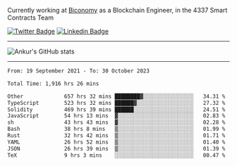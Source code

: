 Currently working at [Biconomy](https://biconomy.io/) as a Blockchain Engineer, in the 4337 Smart Contracts Team

 [![Twitter Badge](https://img.shields.io/badge/-@ankurdubey521-1ca0f1?style=flat-square&labelColor=1ca0f1&logo=twitter&logoColor=white&link=https://twitter.com/ankurdubey521)](https://twitter.com/ankurdubey521) [![Linkedin Badge](https://img.shields.io/badge/-ankurdubey521-blue?style=flat-square&logo=Linkedin&logoColor=white&link=https://www.linkedin.com/in/ankurdubey521/)](https://www.linkedin.com/in/ankurdubey521/)

<hr/>

![Ankur's GitHub stats](https://github-readme-stats.vercel.app/api?username=ankurdubey521&count_private=true&theme=radical)

<hr/>

<!--START_SECTION:waka-->

```txt
From: 19 September 2021 - To: 30 October 2023

Total Time: 1,916 hrs 26 mins

Other             657 hrs 32 mins ████████▓░░░░░░░░░░░░░░░░   34.31 %
TypeScript        523 hrs 32 mins ██████▓░░░░░░░░░░░░░░░░░░   27.32 %
Solidity          469 hrs 39 mins ██████░░░░░░░░░░░░░░░░░░░   24.51 %
JavaScript        54 hrs 13 mins  ▓░░░░░░░░░░░░░░░░░░░░░░░░   02.83 %
sh                43 hrs 43 mins  ▓░░░░░░░░░░░░░░░░░░░░░░░░   02.28 %
Bash              38 hrs 8 mins   ▒░░░░░░░░░░░░░░░░░░░░░░░░   01.99 %
Rust              32 hrs 42 mins  ▒░░░░░░░░░░░░░░░░░░░░░░░░   01.71 %
YAML              26 hrs 52 mins  ▒░░░░░░░░░░░░░░░░░░░░░░░░   01.40 %
JSON              26 hrs 39 mins  ▒░░░░░░░░░░░░░░░░░░░░░░░░   01.39 %
TeX               9 hrs 3 mins    ░░░░░░░░░░░░░░░░░░░░░░░░░   00.47 %
```

<!--END_SECTION:waka-->
